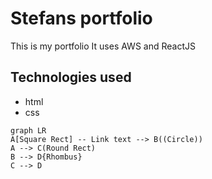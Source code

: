 # Stefans portfolio

This is my portfolio It uses AWS and ReactJS

## Technologies used

- html 
- css

```mermaid
graph LR
A[Square Rect] -- Link text --> B((Circle))
A --> C(Round Rect)
B --> D{Rhombus}
C --> D
```
